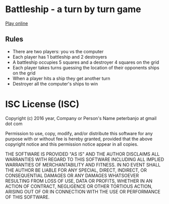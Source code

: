 # Battleship - a turn by turn game

[Play online](https://iampeterbanjo.github.io/battleship/)

## Rules
- There are two players: you vs the computer
- Each player has 1 battleship and 2 destroyers
- A battleship occupies 5 squares and a destroyer 4 squares on the grid
- Each player takes turns guessing the location of their opponents ships on the grid
- When a player hits a ship they get another turn
- Destroyer all the computer's ships to win


# ISC License (ISC)

Copyright (c) 2016 year, Company or Person's Name peterbanjo at gmail dot com

Permission to use, copy, modify, and/or distribute this software for any purpose with or without fee is hereby granted, provided that the above copyright notice and this permission notice appear in all copies.

THE SOFTWARE IS PROVIDED "AS IS" AND THE AUTHOR DISCLAIMS ALL WARRANTIES WITH REGARD TO THIS SOFTWARE INCLUDING ALL IMPLIED WARRANTIES OF MERCHANTABILITY AND FITNESS. IN NO EVENT SHALL THE AUTHOR BE LIABLE FOR ANY SPECIAL, DIRECT, INDIRECT, OR CONSEQUENTIAL DAMAGES OR ANY DAMAGES WHATSOEVER RESULTING FROM LOSS OF USE, DATA OR PROFITS, WHETHER IN AN ACTION OF CONTRACT, NEGLIGENCE OR OTHER TORTIOUS ACTION, ARISING OUT OF OR IN CONNECTION WITH THE USE OR PERFORMANCE OF THIS SOFTWARE.
